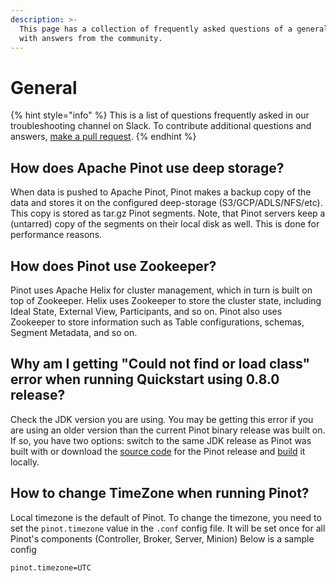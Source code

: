```yaml
---
description: >-
  This page has a collection of frequently asked questions of a general nature
  with answers from the community.
---
```


# General

{% hint style="info" %}
This is a list of questions frequently asked in our troubleshooting channel on Slack. To contribute additional questions and answers, [make a pull request](https://docs.pinot.apache.org/contributing/contributing).
{% endhint %}

## How does Apache Pinot use deep storage?

When data is pushed to Apache Pinot, Pinot makes a backup copy of the data and stores it on the configured deep-storage (S3/GCP/ADLS/NFS/etc). This copy is stored as tar.gz Pinot segments. Note, that Pinot servers keep a (untarred) copy of the segments on their local disk as well. This is done for performance reasons.

## How does Pinot use Zookeeper?

Pinot uses Apache Helix for cluster management, which in turn is built on top of Zookeeper. Helix uses Zookeeper to store the cluster state, including Ideal State, External View, Participants, and so on. Pinot also uses Zookeeper to store information such as Table configurations, schemas, Segment Metadata, and so on.

## Why am I getting "Could not find or load class" error when running Quickstart using 0.8.0 release?

Check the JDK version you are using. You may be getting this error if you are using an older version than the current Pinot binary release was built on. If so, you have two options: switch to the same JDK release as Pinot was built with or download the [source code](https://downloads.apache.org/pinot/apache-pinot-0.8.0/apache-pinot-0.8.0-src.tar.gz) for the Pinot release and [build](https://github.com/apache/pinot/pull/6424) it locally.

## How to change TimeZone when running Pinot?

Local timezone is the default of Pinot. To change the timezone, you need to set the `pinot.timezone` value in the `.conf` config file. It will be set once for all Pinot's components (Controller, Broker, Server, Minion)
Below is a sample config
```
pinot.timezone=UTC
```